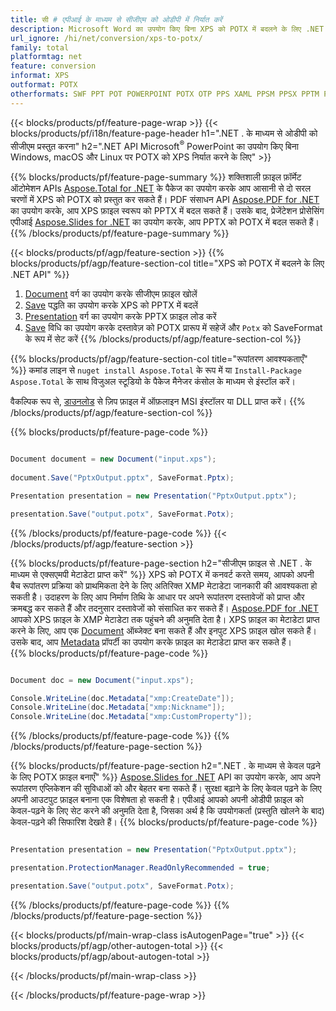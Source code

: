 ```yaml
---
title: सी # एपीआई के माध्यम से सीजीएम को ओडीपी में निर्यात करें
description: Microsoft Word का उपयोग किए बिना XPS को POTX में बदलने के लिए .NET API
url_ignore: /hi/net/conversion/xps-to-potx/
family: total
platformtag: net
feature: conversion
informat: XPS
outformat: POTX
otherformats: SWF PPT POT POWERPOINT POTX OTP PPS XAML PPSM PPSX PPTM POTM
---
```

{{< blocks/products/pf/feature-page-wrap >}}
{{< blocks/products/pf/i18n/feature-page-header h1=".NET . के माध्यम से ओडीपी को सीजीएम प्रस्तुत करना" h2=".NET API Microsoft<sup>&reg;</sup> PowerPoint का उपयोग किए बिना Windows, macOS और Linux पर POTX को XPS निर्यात करने के लिए" >}}

{{% blocks/products/pf/feature-page-summary %}}
शक्तिशाली फ़ाइल फ़ॉर्मेट ऑटोमेशन APIs [Aspose.Total for .NET](https://products.aspose.com/total/net/) के पैकेज का उपयोग करके आप आसानी से दो सरल चरणों में XPS को POTX को प्रस्तुत कर सकते हैं। PDF संसाधन API [Aspose.PDF for .NET](https://products.aspose.com/pdf/net/) का उपयोग करके, आप XPS फ़ाइल स्वरूप को PPTX में बदल सकते हैं। उसके बाद, प्रेजेंटेशन प्रोसेसिंग एपीआई [Aspose.Slides for .NET](https://products.aspose.com/slides/net/) का उपयोग करके, आप PPTX को POTX में बदल सकते हैं।
{{% /blocks/products/pf/feature-page-summary  %}}

{{< blocks/products/pf/agp/feature-section >}}
{{% blocks/products/pf/agp/feature-section-col title="XPS को POTX में बदलने के लिए .NET API" %}}
1. [Document](https://reference.aspose.com/pdf/net/aspose.pdf/document) वर्ग का उपयोग करके सीजीएम फ़ाइल खोलें
2. [Save](https://reference.aspose.com/pdf/net/aspose.pdf.document/save/methods/5) पद्धति का उपयोग करके XPS को PPTX में बदलें
3. [Presentation](https://reference.aspose.com/slides/net/aspose.slides/presentation) वर्ग का उपयोग करके PPTX फ़ाइल लोड करें
4. [Save](https://reference.aspose.com/slides/net/aspose.slides.presentation/save/methods/5) विधि का उपयोग करके दस्तावेज़ को POTX प्रारूप में सहेजें और `Potx` को SaveFormat के रूप में सेट करें
{{% /blocks/products/pf/agp/feature-section-col %}}

{{% blocks/products/pf/agp/feature-section-col title="रूपांतरण आवश्यकताएँ" %}}
कमांड लाइन से ```nuget install Aspose.Total``` के रूप में या ```Install-Package Aspose.Total``` के साथ विजुअल स्टूडियो के पैकेज मैनेजर कंसोल के माध्यम से इंस्टॉल करें।

वैकल्पिक रूप से, [डाउनलोड](https://releases.aspose.com/total/net) से ज़िप फ़ाइल में ऑफ़लाइन MSI इंस्टॉलर या DLL प्राप्त करें।
{{% /blocks/products/pf/agp/feature-section-col %}}

{{% blocks/products/pf/feature-page-code %}}

```cs

Document document = new Document("input.xps");
 
document.Save("PptxOutput.pptx", SaveFormat.Pptx); 

Presentation presentation = new Presentation("PptxOutput.pptx");

presentation.Save("output.potx", SaveFormat.Potx);   
```

{{% /blocks/products/pf/feature-page-code %}}
{{< /blocks/products/pf/agp/feature-section >}}

{{% blocks/products/pf/feature-page-section  h2="सीजीएम फ़ाइल से .NET . के माध्यम से एक्सएमपी मेटाडेटा प्राप्त करें" %}}
XPS को POTX में कनवर्ट करते समय, आपको अपनी बैच रूपांतरण प्रक्रिया को प्राथमिकता देने के लिए अतिरिक्त XMP मेटाडेटा जानकारी की आवश्यकता हो सकती है। उदाहरण के लिए आप निर्माण तिथि के आधार पर अपने रूपांतरण दस्तावेजों को प्राप्त और क्रमबद्ध कर सकते हैं और तदनुसार दस्तावेजों को संसाधित कर सकते हैं। [Aspose.PDF for .NET](https://products.aspose.com/pdf/net/) आपको XPS फ़ाइल के XMP मेटाडेटा तक पहुंचने की अनुमति देता है। XPS फ़ाइल का मेटाडेटा प्राप्त करने के लिए, आप एक [Document](https://reference.aspose.com/pdf/net/aspose.pdf/document) ऑब्जेक्ट बना सकते हैं और इनपुट XPS फ़ाइल खोल सकते हैं। उसके बाद, आप [Metadata](https://reference.aspose.com/pdf/net/aspose.pdf/document/properties/metadata) प्रॉपर्टी का उपयोग करके फ़ाइल का मेटाडेटा प्राप्त कर सकते हैं।  
{{% blocks/products/pf/feature-page-code %}}

```cs

Document doc = new Document("input.xps");

Console.WriteLine(doc.Metadata["xmp:CreateDate"]);
Console.WriteLine(doc.Metadata["xmp:Nickname"]);
Console.WriteLine(doc.Metadata["xmp:CustomProperty"]);
```

{{% /blocks/products/pf/feature-page-code  %}}
{{% /blocks/products/pf/feature-page-section %}}

{{% blocks/products/pf/feature-page-section  h2=".NET . के माध्यम से केवल पढ़ने के लिए POTX फ़ाइल बनाएँ" %}}
[Aspose.Slides for .NET](https://products.aspose.com/slides/net/) API का उपयोग करके, आप अपने रूपांतरण एप्लिकेशन की सुविधाओं को और बेहतर बना सकते हैं। सुरक्षा बढ़ाने के लिए केवल पढ़ने के लिए अपनी आउटपुट फ़ाइल बनाना एक विशेषता हो सकती है। एपीआई आपको अपनी ओडीपी फ़ाइल को केवल-पढ़ने के लिए सेट करने की अनुमति देता है, जिसका अर्थ है कि उपयोगकर्ता (प्रस्तुति खोलने के बाद) केवल-पढ़ने की सिफारिश देखते हैं। 
{{% blocks/products/pf/feature-page-code %}}

```cs

Presentation presentation = new Presentation("PptxOutput.pptx");

presentation.ProtectionManager.ReadOnlyRecommended = true;

presentation.Save("output.potx", SaveFormat.Potx);     
```

{{% /blocks/products/pf/feature-page-code  %}}
{{% /blocks/products/pf/feature-page-section %}}

{{< blocks/products/pf/main-wrap-class isAutogenPage="true" >}}
{{< blocks/products/pf/agp/other-autogen-total >}}
{{< blocks/products/pf/agp/about-autogen-total >}}

{{< /blocks/products/pf/main-wrap-class >}}

{{< /blocks/products/pf/feature-page-wrap >}}